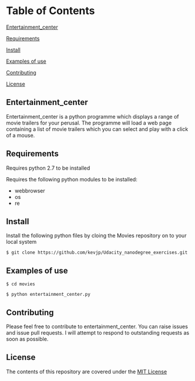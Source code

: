 # Table of Contents

[Entertainment_center](#entertainment_center)

[Requirements](#requirements)

[Install](#install)

[Examples of use](#examples-of-use)

[Contributing](#contributing)

[License](#license)


## Entertainment_center
Entertainment_center is a python programme which displays a range of movie trailers for your perusal. The programme will load a web page containing a list of movie trailers which you can select and play with a click of a mouse.

## Requirements
Requires python 2.7 to be installed

Requires the following python modules to be installed:
 * webbrowser
 * os
 * re

## Install
Install the following python files by cloing the Movies repository on to your local system

`$ git clone https://github.com/kevjp/Udacity_nanodegree_exercises.git`

## Examples of use

`$ cd movies`

`$ python entertainment_center.py`


## Contributing
Please feel free to contribute to entertainment_center. You can raise issues and issue pull requests. I will attempt to respond to outstanding requests as soon as possible.

## License

The contents of this repository are covered under the [MIT License](https://choosealicense.com/licenses/mit/#)